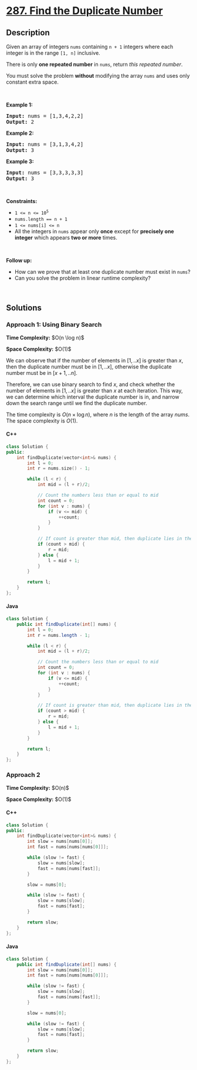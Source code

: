 # [287. Find the Duplicate Number](https://leetcode.com/problems/find-the-duplicate-number)

## Description

<p>Given an array of integers <code>nums</code> containing&nbsp;<code>n + 1</code> integers where each integer is in the range <code>[1, n]</code> inclusive.</p>

<p>There is only <strong>one repeated number</strong> in <code>nums</code>, return <em>this&nbsp;repeated&nbsp;number</em>.</p>

<p>You must solve the problem <strong>without</strong> modifying the array <code>nums</code>&nbsp;and uses only constant extra space.</p>
<p>&nbsp;</p>

<p><strong class="example">Example 1:</strong></p>
<pre>
<strong>Input:</strong> nums = [1,3,4,2,2]
<strong>Output:</strong> 2
</pre>

<p><strong class="example">Example 2:</strong></p>
<pre>
<strong>Input:</strong> nums = [3,1,3,4,2]
<strong>Output:</strong> 3
</pre>

<p><strong class="example">Example 3:</strong></p>
<pre>
<strong>Input:</strong> nums = [3,3,3,3,3]
<strong>Output:</strong> 3</pre>
<p>&nbsp;</p>

<p><strong>Constraints:</strong></p>
<ul>
    <li><code>1 &lt;= n &lt;= 10<sup>5</sup></code></li>
    <li><code>nums.length == n + 1</code></li>
    <li><code>1 &lt;= nums[i] &lt;= n</code></li>
    <li>All the integers in <code>nums</code> appear only <strong>once</strong> except for <strong>precisely one integer</strong> which appears <strong>two or more</strong> times.</li>
</ul>
<p>&nbsp;</p>

<p><b>Follow up:</b></p>
<ul>
    <li>How can we prove that at least one duplicate number must exist in <code>nums</code>?</li>
    <li>Can you solve the problem in linear runtime complexity?</li>
</ul>
<p>&nbsp;</p>

## Solutions

### **Approach 1: Using Binary Search**

<p><strong>Time Complexity:</strong> $O(n \log n)$</p>
<p><strong>Space Complexity:</strong> $O(1)$</p>

We can observe that if the number of elements in $[1,..x]$ is greater than $x$, then the duplicate number must be in $[1,..x]$, otherwise the duplicate number must be in $[x+1,..n]$.

Therefore, we can use binary search to find $x$, and check whether the number of elements in $[1,..x]$ is greater than $x$ at each iteration. This way, we can determine which interval the duplicate number is in, and narrow down the search range until we find the duplicate number.

The time complexity is $O(n \times \log n)$, where $n$ is the length of the array $nums$. The space complexity is $O(1)$.

<!-- tabs:start -->

#### C++

```cpp
class Solution {
public:
    int findDuplicate(vector<int>& nums) {
        int l = 0;
        int r = nums.size() - 1;

        while (l < r) {
            int mid = (l + r)/2;

            // Count the numbers less than or equal to mid
            int count = 0;
            for (int v : nums) {
                if (v <= mid) {
                    ++count;
                }
            }

            // If count is greater than mid, then duplicate lies in the left half
            if (count > mid) {
                r = mid;
            } else {
                l = mid + 1;
            }
        }

        return l;
    }
};
```

#### Java

```java
class Solution {
    public int findDuplicate(int[] nums) {
        int l = 0;
        int r = nums.length - 1;

        while (l < r) {
            int mid = (l + r)/2;

            // Count the numbers less than or equal to mid
            int count = 0;
            for (int v : nums) {
                if (v <= mid) {
                    ++count;
                }
            }

            // If count is greater than mid, then duplicate lies in the left half
            if (count > mid) {
                r = mid;
            } else {
                l = mid + 1;
            }
        }

        return l;
    }
};
```

<!-- tabs:end -->

### **Approach 2**

<p><strong>Time Complexity:</strong> $O(n)$</p>
<p><strong>Space Complexity:</strong> $O(1)$</p>

<!-- tabs:start -->

#### C++

```cpp
class Solution {
public:
    int findDuplicate(vector<int>& nums) {
        int slow = nums[nums[0]];
        int fast = nums[nums[nums[0]]];

        while (slow != fast) {
            slow = nums[slow];
            fast = nums[nums[fast]];
        }

        slow = nums[0];

        while (slow != fast) {
            slow = nums[slow];
            fast = nums[fast];
        }

        return slow;
    }
};
```

#### Java

```java
class Solution {
    public int findDuplicate(int[] nums) {
        int slow = nums[nums[0]];
        int fast = nums[nums[nums[0]]];

        while (slow != fast) {
            slow = nums[slow];
            fast = nums[nums[fast]];
        }

        slow = nums[0];

        while (slow != fast) {
            slow = nums[slow];
            fast = nums[fast];
        }

        return slow;
    }
};
```

<!-- tabs:end -->